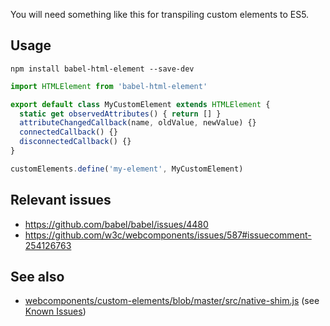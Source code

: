 You will need something like this for transpiling custom elements to ES5.

## Usage

```
npm install babel-html-element --save-dev
```

```javascript
import HTMLElement from 'babel-html-element'

export default class MyCustomElement extends HTMLElement {
  static get observedAttributes() { return [] }
  attributeChangedCallback(name, oldValue, newValue) {}
  connectedCallback() {}
  disconnectedCallback() {}
}
```

```javascript
customElements.define('my-element', MyCustomElement)
```

## Relevant issues

* https://github.com/babel/babel/issues/4480
* https://github.com/w3c/webcomponents/issues/587#issuecomment-254126763

## See also

* [webcomponents/custom-elements/blob/master/src/native-shim.js](https://github.com/webcomponents/custom-elements/blob/master/src/native-shim.js) (see [Known Issues](https://github.com/webcomponents/custom-elements#known-issues))

